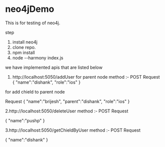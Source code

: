 # neo4jDemo

This is for testing of neo4j.

step
1. install neo4j
2. clone repo.
3. npm install
4. node --harmony  index.js 

we have implemented apis that are listed below

1. http://localhost:5050/addUser
for parent node
method :- POST
Request
{
  "name":"dishank",
  "role":"ios"
}

for add chield to parent node

Request
{
  "name":"brijesh",
  "parent":"dishank",
  "role":"ios"
}

2.http://localhost:5050/deleteUser
method :- POST
Request

{
  "name":"pushp"
}

3.http://localhost:5050/getChieldByUser
method :- POST
Request

{
  "name":"dishank"
}
